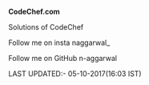 <b>CodeChef.com</b>

Solutions of CodeChef

Follow me on insta naggarwal_

Follow me on GitHub n-aggarwal

LAST UPDATED:- 05-10-2017(16:03 IST)
